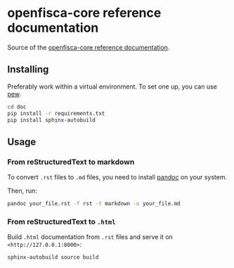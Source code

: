 # openfisca-core reference documentation

Source of the [openfisca-core reference documentation](https://openfisca.readthedocs.io/).

## Installing

Preferably work within a virtual environment. To set one up, you can use [pew](https://github.com/berdario/pew).

```sh
cd doc
pip install -r requirements.txt
pip install sphinx-autobuild
```

## Usage

### From reStructuredText to markdown

To convert `.rst` files to `.md` files, you need to install [pandoc](http://pandoc.org/installing.html) on your system.

Then, run:
```sh
pandoc your_file.rst -f rst -t markdown -o your_file.md
```

### From reStructuredText to `.html`

Build `.html` documentation from `.rst` files and serve it on `<http://127.0.0.1:8000>`:

```sh
sphinx-autobuild source build
```
